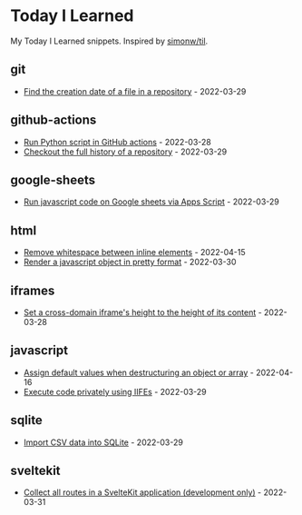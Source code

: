 # Today I Learned

My Today I Learned snippets. Inspired by [simonw/til](https://github.com/simonw/til).

<!-- entries: start -->

## git

- [Find the creation date of a file in a repository](git/get-date-of-first-commit.md) - 2022-03-29

## github-actions

- [Run Python script in GitHub actions](github-actions/run-python-script.md) - 2022-03-28
- [Checkout the full history of a repository](github-actions/checkout-full-history-of-repo.md) - 2022-03-29

## google-sheets

- [Run javascript code on Google sheets via Apps Script](google-sheets/run-js-via-app-scripts.md) - 2022-03-29

## html

- [Remove whitespace between inline elements](html/remove-whitespace-between-inline-elements.md) - 2022-04-15
- [Render a javascript object in pretty format](html/render-js-object-in-pretty-format.md) - 2022-03-30

## iframes

- [Set a cross-domain iframe's height to the height of its content](iframes/set-iframe-height-to-the-height-of-its-content.md) - 2022-03-28

## javascript

- [Assign default values when destructuring an object or array](javascript/assign-default-values-when-destructuring-an-object-or-array.md) - 2022-04-16
- [Execute code privately using IIFEs](javascript/execute-code-privately-using-iifes.md) - 2022-03-29

## sqlite

- [Import CSV data into SQLite](sqlite/import-csv-data-into-sqlite.md) - 2022-03-29

## sveltekit

- [Collect all routes in a SvelteKit application (development only)](sveltekit/collect-all-routes.md) - 2022-03-31

